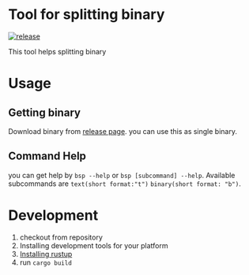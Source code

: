 # Tool for splitting binary

[![release](https://img.shields.io/github/downloads/itn3000/split-binary/total)](https://github.com/itn3000/split-binary/releases)

This tool helps splitting binary

# Usage

## Getting binary

Download binary from [release page](https://github.com/itn3000/split-binary/releases).
you can use this as single binary.

## Command Help

you can get help by `bsp --help` or `bsp [subcommand] --help`.
Available subcommands are `text(short format:"t")` `binary(short format: "b")`.

# Development

1. checkout from repository
2. Installing development tools for your platform
3. [Installing rustup](https://www.rust-lang.org/tools/install)
4. run `cargo build` 
